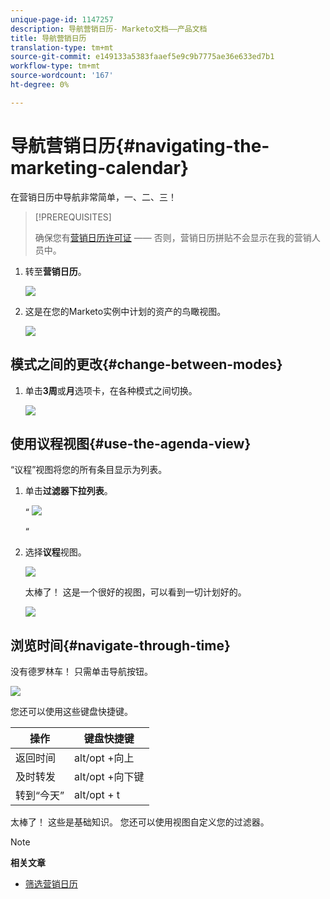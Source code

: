 ```yaml
---
unique-page-id: 1147257
description: 导航营销日历- Marketo文档——产品文档
title: 导航营销日历
translation-type: tm+mt
source-git-commit: e149133a5383faaef5e9c9b7775ae36e633ed7b1
workflow-type: tm+mt
source-wordcount: '167'
ht-degree: 0%

---
```



# 导航营销日历{#navigating-the-marketing-calendar}

在营销日历中导航非常简单，一、二、三！

>[!PREREQUISITES]
>
>确保您有[营销日历许可证](issue-revoke-a-marketing-calendar-license.md) —— 否则，营销日历拼贴不会显示在我的营销人员中。

1. 转至&#x200B;**营销日历**。

   ![](assets/2017-05-10-15-30-47.png)

1. 这是在您的Marketo实例中计划的资产的鸟瞰视图。

   ![](assets/image2014-9-15-16-3a44-3a22.png)

## 模式之间的更改{#change-between-modes}

1. 单击&#x200B;**3周**&#x200B;或&#x200B;**月**&#x200B;选项卡，在各种模式之间切换。

   ![](assets/image2014-9-15-16-3a46-3a16.png)

## 使用议程视图{#use-the-agenda-view}

“议程”视图将您的所有条目显示为列表。

1. 单击&#x200B;**过滤器下拉列表**。

   “ ![](assets/image2014-9-26-10-3a29-3a6.png)

   “

1. 选择&#x200B;**议程**&#x200B;视图。

   ![](assets/image2014-9-26-10-3a29-3a36.png)

   太棒了！ 这是一个很好的视图，可以看到一切计划好的。

   ![](assets/image2014-9-26-10-3a30-3a9.png)

## 浏览时间{#navigate-through-time}

没有德罗林车！ 只需单击导航按钮。

![](assets/image2014-9-26-10-3a31-3a25.png)

您还可以使用这些键盘快捷键。

| 操作 | 键盘快捷键 |
|---|---|
| 返回时间 | alt/opt +向上 |
| 及时转发 | alt/opt +向下键 |
| 转到“今天” | alt/opt + t |

太棒了！ 这些是基础知识。 您还可以使用视图自定义您的过滤器。

>[!NOTE]
>
>**相关文章**
>
>* [筛选营销日历](../../../../product-docs/core-marketo-concepts/marketing-calendar/working-with-the-calendar/filtering-the-marketing-calendar.md)

